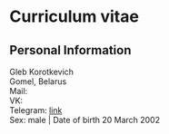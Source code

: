 # Curriculum vitae
## Personal Information
Gleb Korotkevich</br>
Gomel, Belarus</br>
Mail:</br>
VK:</br>
Telegram: [link](https://telegram.im/@GlebkaKorotkevich) </br>
Sex: male | Date of birth 20 March 2002</br>
